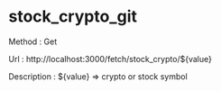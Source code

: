 # stock_crypto_git
Method : Get 

Url : http://localhost:3000/fetch/stock_crypto/${value}

Description : ${value} => crypto or stock symbol
